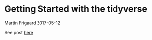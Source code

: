 Getting Started with the tidyverse
================
Martin Frigaard
2017-05-12

See post
[here](http://www.storybench.org/getting-started-with-tidyverse-in-r/)
